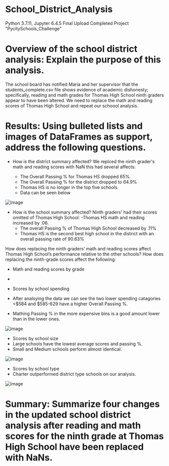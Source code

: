 # School_District_Analysis

Python 3.7.11, Jupyter 6.4.5
Final Upload Completed Project "PycitySchools_Challenge"

# Overview of the school district analysis: Explain the purpose of this analysis.

The school board has notified Maria and her supervisor that the students_complete.csv file shows evidence of academic dishonesty; specifically, reading and math grades for Thomas High School ninth graders appear to have been altered. We need to replace the math and reading scores of Thomas High School and repeat our schoool analysis.

# Results: Using bulleted lists and images of DataFrames as support, address the following questions.

- How is the district summary affected? We replced the ninth grader's math and reading scores with NaN this had several affects:
 
    - The Overall Passing % for Thomas HS dropped 65%.
    - The Overall Passing % for the district dropped to 64.9%
    - Thomas HS is no longer in the top five schools.   
    - Data can be seen below

![image](https://user-images.githubusercontent.com/96445453/151736963-16b40876-7490-47df-af0c-46c342ea9952.png)

- How is the school summary affected? Ninth graders' had their scores omitted of Thomas High School:
  -Thomas HS math and reading increased by .06.
  - The overall Passing % of Thomas High School decreased by .11%
  - Thomas HS is the second best high school in the district with an overall passing rate of 90.63%


How does replacing the ninth graders’ math and reading scores affect Thomas High School’s performance relative to the other schools?
How does replacing the ninth-grade scores affect the following:
- Math and reading scores by grade
 - 


- Scores by school spending
 - After analsying the data we can see the two lower spending catagories <$584 and $585-629 have a higher Overall Passing %.
 - Mathing Passing % in the more expensive bins is a good amount lower than in the lower ones.


![image](https://user-images.githubusercontent.com/96445453/151738330-0c5775c5-e5ac-4525-9f72-b43786c0592e.png)

- Scores by school size
 - Large schools have the lowest average scores and passing %. 
 - Small and Medium schools perform almost identical.

![image](https://user-images.githubusercontent.com/96445453/151738133-0a48c90e-d3a6-4cce-960e-39b59752d58e.png)

- Scores by school type
 - Charter outperformed district type schools on our analysis.

![image](https://user-images.githubusercontent.com/96445453/151737979-fae24082-0e14-4eaf-9fff-e828be002106.png)


# Summary: Summarize four changes in the updated school district analysis after reading and math scores for the ninth grade at Thomas High School have been replaced with NaNs.

